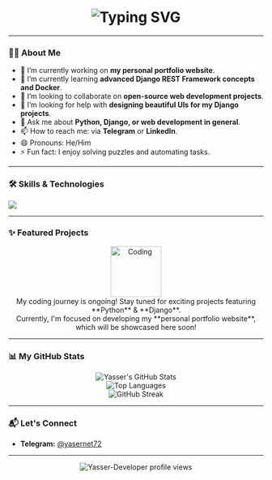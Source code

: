<div align="center">
  <h1>
    <img
      src="https://readme-typing-svg.herokuapp.com/?font=Jetbrains+mono&size=40&duration=3000&color=33FF33&center=true&vCenter=true&width=435&lines=Hi there..+I'm+Yasser;This+is..;..my+Github..;"
      alt="Typing SVG"
    />
  </h1>
</div>

---

### 👨‍💻 About Me

- 🔭 I’m currently working on **my personal portfolio website**.
- 🌱 I’m currently learning **advanced Django REST Framework concepts and Docker**.
- 👯 I’m looking to collaborate on **open-source web development projects**.
- 🤔 I’m looking for help with **designing beautiful UIs for my Django projects**.
- 💬 Ask me about **Python, Django, or web development in general**.
- 📫 How to reach me: via **Telegram** or **LinkedIn**.
- 😄 Pronouns: He/Him
- ⚡ Fun fact: I enjoy solving puzzles and automating tasks.

---

### 🛠️ Skills & Technologies

<p align="left">
  <img src="https://skillicons.dev/icons?i=python,django,html,css,git,vscode,linux,postgresql" />
  </p>

---

### ✨ Featured Projects

<p align="center">
  <img src="https://media.giphy.com/media/LmNwrBhejkK9EFWlHO/giphy.gif" alt="Coding" width="100"/>
  <br/>
  My coding journey is ongoing! Stay tuned for exciting projects featuring **Python** & **Django**.
  <br/>
  Currently, I'm focused on developing my **personal portfolio website**, which will be showcased here soon!
</p>

---

### 📊 My GitHub Stats

<p align="center">
  <img src="https://github-readme-stats.vercel.app/api?username=Yasser-Developer&show_icons=true&theme=radical&hide_border=true&count_private=true" alt="Yasser's GitHub Stats" />
  <br/>
  <img src="https://github-readme-stats.vercel.app/api/top-langs/?username=Yasser-Developer&layout=compact&theme=radical&hide_border=true" alt="Top Languages" />
  <br/>
  <img src="https://streak-stats.demolab.com/?user=Yasser-Developer&theme=dark&hide_border=true" alt="GitHub Streak" />
</p>

---

### 📬 Let's Connect

* **Telegram:** [@yasernet72](https://t.me/yasernet72)

---

<p align="center">
  <img src="https://komarev.com/ghpvc/?username=Yasser-Developer&label=Profile%20Views&color=0e75b6&style=flat" alt="Yasser-Developer profile views" />
</p>
